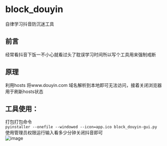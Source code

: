 # block_douyin
自律学习抖音防沉迷工具

## 前言
经常看抖音下饭一不小心就看过头了耽误学习时间所以写个工具用来强制戒断<br>
## 原理
利用hosts 将www.douyin.com 域名解析到本地即可无法访问，接着关闭浏览器用于刷新hosts状态<br>
## 工具使用：
打包打包命令<br>
```pyinstaller --onefile --windowed --icon=app.ico block_douyin-gui.py```<br>
使用管理员权限运行输入看多少分钟关闭抖音即可<br>
![image](https://github.com/user-attachments/assets/2bd62f66-d505-4463-a86b-d42b08bcd453)

